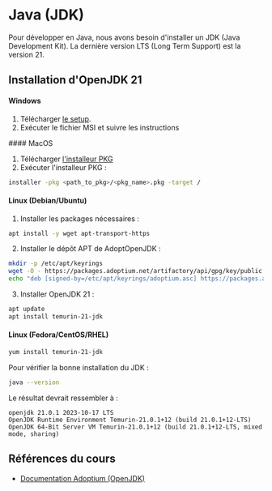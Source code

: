 # Java (JDK)

Pour développer en Java, nous avons besoin d'installer un JDK (Java Development Kit). La dernière version LTS (Long Term Support) est la version 21.

## Installation d'OpenJDK 21

<!-- tabs:start -->

#### **Windows**

1. Télécharger [le setup](https://adoptium.net/temurin/releases/?os=windows&arch=x64).
2. Exécuter le fichier MSI et suivre les instructions
</tab>
#### MacOS

1. Télécharger [l'installeur PKG](https://adoptium.net/temurin/releases/?os=mac&arch=x64)
2. Exécuter l'installeur PKG :
```bash
installer -pkg <path_to_pkg>/<pkg_name>.pkg -target /
```

#### **Linux (Debian/Ubuntu)**



1. Installer les packages nécessaires :

```bash
apt install -y wget apt-transport-https
```

2. Installer le dépôt APT de AdoptOpenJDK :

```bash
mkdir -p /etc/apt/keyrings
wget -O - https://packages.adoptium.net/artifactory/api/gpg/key/public | tee /etc/apt/keyrings/adoptium.asc
echo "deb [signed-by=/etc/apt/keyrings/adoptium.asc] https://packages.adoptium.net/artifactory/deb $(awk -F= '/^VERSION_CODENAME/{print$2}' /etc/os-release) main" | tee /etc/apt/sources.list.d/adoptium.list
```

3. Installer OpenJDK 21 :

```bash
apt update 
apt install temurin-21-jdk
```

#### **Linux (Fedora/CentOS/RHEL)**
```bash
yum install temurin-21-jdk
```

<!-- tabs:end -->

Pour vérifier la bonne installation du JDK :

```bash
java --version
```

Le résultat devrait ressembler à :

```
openjdk 21.0.1 2023-10-17 LTS
OpenJDK Runtime Environment Temurin-21.0.1+12 (build 21.0.1+12-LTS)
OpenJDK 64-Bit Server VM Temurin-21.0.1+12 (build 21.0.1+12-LTS, mixed mode, sharing)
```

## Références du cours

- [Documentation Adoptium (OpenJDK)](https://adoptium.net/installation/)